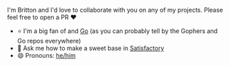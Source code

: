 I'm Britton and I'd love to collaborate with you on any of my projects. Please feel free to open a PR :heart:

- ⭐ I'm a big fan of and [Go](https://golang.org) (as you can probably tell by the Gophers and Go repos everywhere)
- 💬 Ask me how to make a sweet base in [Satisfactory](https://www.satisfactorygame.com/)
- 😄 Pronouns: [he/him](https://pronoun.is/he)
